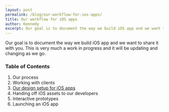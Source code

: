 ```yaml
---
layout: post
permalink: /blog/our-workflow-for-ios-apps/
title: Our workflow for iOS apps
author: Kennedy
excerpt: Our goal is to document the way we build iOS app and we want to share it with you.
---
```


<p>Our goal is to document the way we build iOS app and we want to share it with you. This is very much a work in progress and it will be updating and changing as we go.</p>

<h3>Table of Contents</h3>
<ol>
  <li>Our process</li>
  <li>Working with clients</li>
  <li><a href="/blog/our-design-setup-for-ios-apps/">Our design setup for iOS apps</a></li>
  <li>Handing off iOS assets to our developers</li>
  <li>Interactive prototypes</li>
  <li>Launching an iOS app</li>
</ol>
